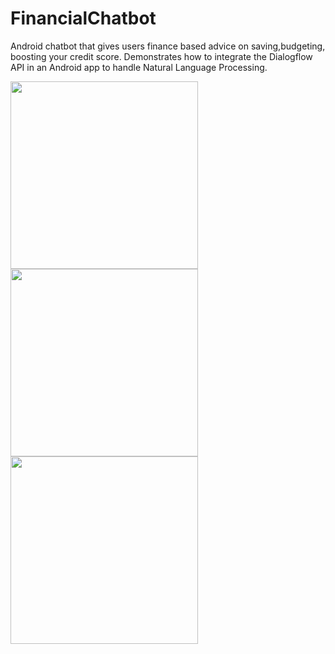 # FinancialChatbot

Android chatbot that gives users finance based advice on saving,budgeting, boosting your credit score.
Demonstrates how to integrate the Dialogflow API in an Android app to handle Natural Language Processing.

<p float="left">
  <img src="https://user-images.githubusercontent.com/45044744/134807837-a02615d0-da2d-4a7a-9c64-2729062ba778.jpeg" width="300" />
  <img src="https://user-images.githubusercontent.com/45044744/134807866-d314b746-3416-4dc8-9302-faa4fe5c6c85.jpeg" width="300" /> 
  <img src="https://user-images.githubusercontent.com/45044744/134807965-addf8179-f7f7-48f9-9a19-1c2a0c4d8f7f.jpeg" width="300" /> 
</p>

